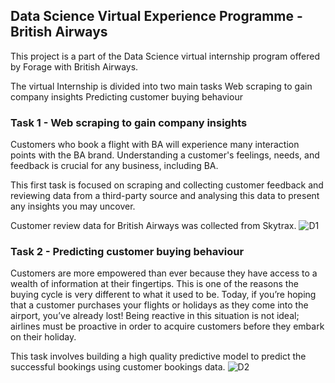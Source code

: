 ## Data Science Virtual Experience Programme - British Airways

This project is a part of the Data Science virtual internship program offered by Forage with British Airways.

The virtual Internship is divided into two main tasks
Web scraping to gain company insights
Predicting customer buying behaviour

### Task 1 - Web scraping to gain company insights
Customers who book a flight with BA will experience many interaction points with the BA brand. Understanding a customer's feelings, needs, and feedback is crucial for any business, including BA.

This first task is focused on scraping and collecting customer feedback and reviewing data from a third-party source and analysing this data to present any insights you may uncover.

Customer review data for British Airways was collected from Skytrax.
![D1](https://github.com/taniab24/Data-Science-British-Airways/assets/94709601/2117c3cf-1e89-4259-9c03-ceb27de2053f)

### Task 2 - Predicting customer buying behaviour
Customers are more empowered than ever because they have access to a wealth of information at their fingertips. This is one of the reasons the buying cycle is very different to what it used to be. Today, if you’re hoping that a customer purchases your flights or holidays as they come into the airport, you’ve already lost! Being reactive in this situation is not ideal; airlines must be proactive in order to acquire customers before they embark on their holiday.

This task involves building a high quality predictive model to predict the successful bookings using customer bookings data.
![D2](https://github.com/taniab24/Data-Science-British-Airways/assets/94709601/03fb27f4-aa41-48bb-abbf-0815b0264a83)
